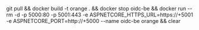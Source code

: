 ﻿git pull && docker build -t orange . && docker stop oidc-be && docker run --rm -d -p 5000:80 -p 5001:443 -e ASPNETCORE_HTTPS_URL=https://+5001 -e ASPNETCORE_PORT=http://+5000 --name oidc-be orange && clear